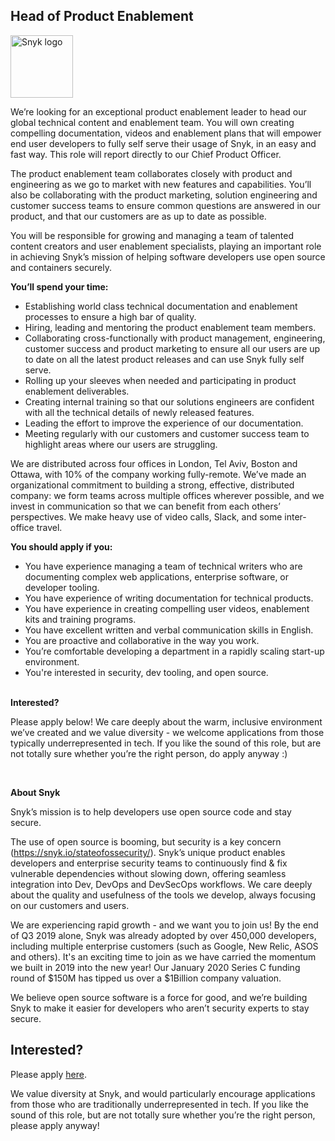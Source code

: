 Head of Product Enablement
---

<img src="https://res.cloudinary.com/snyk/image/upload/v1537345894/press-kit/brand/logo-black.png" width="100" alt="Snyk logo" />

<p><span style="font-weight: 400;">We’re looking for an exceptional product enablement leader to head our global technical content and enablement team. You will own creating compelling documentation, videos and enablement plans that will empower end user developers to fully self serve their usage of Snyk, in an easy and fast way. This role will report directly to our Chief Product Officer.</span></p>
<p><span style="font-weight: 400;">The product enablement team collaborates closely with product and engineering as we go to market with new features and capabilities. You’ll also be collaborating with the product marketing, solution engineering and customer success teams to ensure common questions are answered in our product, and that our customers are as up to date as possible.</span></p>
<p><span style="font-weight: 400;">You will be responsible for growing and managing a team of talented content creators and user enablement specialists, playing an important role in achieving Snyk’s mission of helping software developers use open source and containers securely.</span></p>
<p><strong>You’ll spend your time:</strong></p>
<ul>
<li style="font-weight: 400;"><span style="font-weight: 400;">Establishing world class technical documentation and enablement processes to ensure a high bar of quality.</span></li>
<li style="font-weight: 400;"><span style="font-weight: 400;">Hiring, leading and mentoring the product enablement team members.</span></li>
<li style="font-weight: 400;"><span style="font-weight: 400;">Collaborating cross-functionally with product management, engineering, customer success and product marketing to ensure all our users are up to date on all the latest product releases and can use Snyk fully self serve.</span></li>
<li style="font-weight: 400;"><span style="font-weight: 400;">Rolling up your sleeves when needed and participating in product enablement deliverables.</span></li>
<li style="font-weight: 400;"><span style="font-weight: 400;">Creating internal training so that our solutions engineers are confident with all the technical details of newly released features.</span></li>
<li style="font-weight: 400;"><span style="font-weight: 400;">Leading the effort to improve the experience of our documentation.</span></li>
<li style="font-weight: 400;"><span style="font-weight: 400;">Meeting regularly with our customers and customer success team to highlight areas where our users are struggling.</span></li>
</ul>
<p><span style="font-weight: 400;">We are distributed across four offices in London, Tel Aviv, Boston and Ottawa, with 10% of the company working fully-remote. We’ve made an organizational commitment to building a strong, effective, distributed company: we form teams across multiple offices wherever possible, and we invest in communication so that we can benefit from each others’ perspectives. We make heavy use of video calls, Slack, and some inter-office travel.</span></p>
<p><strong>You should apply if you:</strong></p>
<ul>
<li style="font-weight: 400;"><span style="font-weight: 400;">You have experience managing a team of technical writers who are documenting complex web applications, enterprise software, or developer tooling.</span></li>
<li style="font-weight: 400;"><span style="font-weight: 400;">You have experience of writing documentation for technical products.</span></li>
<li style="font-weight: 400;"><span style="font-weight: 400;">You have experience in creating compelling user videos, enablement kits and training programs.</span></li>
<li style="font-weight: 400;"><span style="font-weight: 400;">You have excellent written and verbal communication skills in English.</span></li>
<li style="font-weight: 400;"><span style="font-weight: 400;">You are proactive and collaborative in the way you work.</span></li>
<li style="font-weight: 400;"><span style="font-weight: 400;">You’re comfortable developing a department in a rapidly scaling start-up environment.</span></li>
<li style="font-weight: 400;"><span style="font-weight: 400;">You're interested in security, dev tooling, and open source.</span></li>
</ul>
<p><br><strong>Interested?</strong></p>
<p><span style="font-weight: 400;">Please apply below! We care deeply about the warm, inclusive environment we’ve created and we value diversity - we welcome applications from those typically underrepresented in tech. If you like the sound of this role, but are not totally sure whether you’re the right person, do apply anyway :)</span></p>
<p> </p>
<p><strong>About Snyk</strong></p>
<p><span style="font-weight: 400;">Snyk’s mission is to help developers use open source code and stay secure. </span></p>
<p><span style="font-weight: 400;">The use of open source is booming, but security is a key concern (</span><a href="https://snyk.io/stateofossecurity/"><span style="font-weight: 400;">https://snyk.io/stateofossecurity/</span></a><span style="font-weight: 400;">). Snyk’s unique product enables developers and enterprise security teams to continuously find &amp; fix vulnerable dependencies without slowing down, offering seamless integration into Dev, DevOps and DevSecOps workflows. </span><span style="font-weight: 400;">We care deeply about the quality and usefulness of the tools we develop, always focusing on our customers and users. </span></p>
<p><span style="font-weight: 400;">We are experiencing rapid growth - and we want you to join us! By the end of Q3 2019 alone, Snyk was already adopted by over 450,000 developers, including multiple enterprise customers (such as Google, New Relic, ASOS and others). </span><span style="font-weight: 400;">It's an exciting time to join as we have carried the momentum we built in 2019 into the new year! Our January 2020 Series C funding round of $150M has tipped us over a $1Billion company valuation.</span></p>
<p><span style="font-weight: 400;">We believe open source software is a force for good, and we’re building Snyk to make it easier for developers who aren’t security experts to stay secure.</span></p>

Interested?
---

Please apply [here](https://boards.greenhouse.io/snyk/jobs/4627109002#app).

We value diversity at Snyk, and would particularly encourage applications from those who are traditionally underrepresented in tech.
If you like the sound of this role, but are not totally sure whether you’re the right person, please apply anyway!
